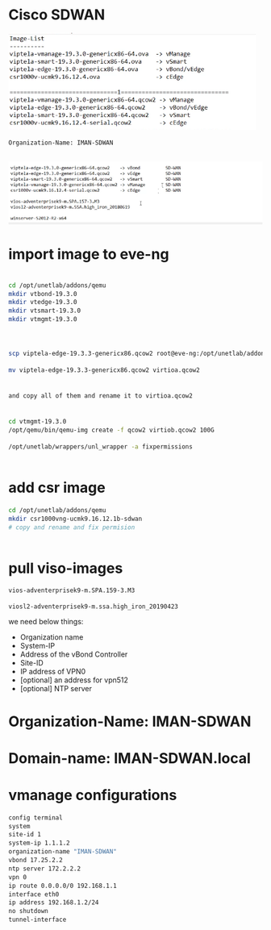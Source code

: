 # Cisco SDWAN
![image-name](img/1.png)

```
Organization-Name: IMAN-SDWAN


```

![order](img/2.png)


# import image to eve-ng

```sh

cd /opt/unetlab/addons/qemu
mkdir vtbond-19.3.0
mkdir vtedge-19.3.0
mkdir vtsmart-19.3.0
mkdir vtmgmt-19.3.0



scp viptela-edge-19.3.3-genericx86.qcow2 root@eve-ng:/opt/unetlab/addons/qemu/vtbond-19.3.0

mv viptela-edge-19.3.3-genericx86.qcow2 virtioa.qcow2


and copy all of them and rename it to virtioa.qcow2


cd vtmgmt-19.3.0
/opt/qemu/bin/qemu-img create -f qcow2 virtiob.qcow2 100G

/opt/unetlab/wrappers/unl_wrapper -a fixpermissions



```
# add csr image

```sh
cd /opt/unetlab/addons/qemu
mkdir csr1000vng-ucmk9.16.12.1b-sdwan
# copy and rename and fix permision



```

# pull viso-images

```
vios-adventerprisek9-m.SPA.159-3.M3

viosl2-adventerprisek9-m.ssa.high_iron_20190423

```

we need below things:
* Organization name
* System-IP
* Address of the vBond Controller
* Site-ID
* IP address of VPN0
* [optional] an address for vpn512
* [optional] NTP server


# Organization-Name: IMAN-SDWAN


# Domain-name: IMAN-SDWAN.local


# vmanage configurations

```sh
config terminal
system
site-id 1
system-ip 1.1.1.2
organization-name "IMAN-SDWAN"
vbond 17.25.2.2
ntp server 172.2.2.2
vpn 0
ip route 0.0.0.0/0 192.168.1.1
interface eth0
ip address 192.168.1.2/24
no shutdown
tunnel-interface
```